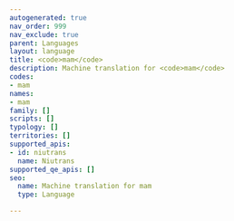 ```yaml
---
autogenerated: true
nav_order: 999
nav_exclude: true
parent: Languages
layout: language
title: <code>mam</code>
description: Machine translation for <code>mam</code>
codes:
- mam
names:
- mam
family: []
scripts: []
typology: []
territories: []
supported_apis:
- id: niutrans
  name: Niutrans
supported_qe_apis: []
seo:
  name: Machine translation for mam
  type: Language

---
```


